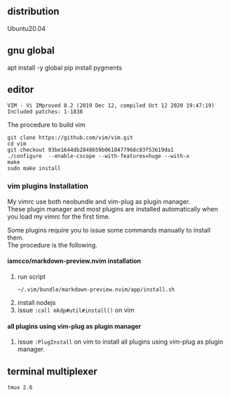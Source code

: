 ## distribution

Ubuntu20.04

## gnu global

apt install -y global
pip install pygments


## editor

```
VIM - Vi IMproved 8.2 (2019 Dec 12, compiled Oct 12 2020 19:47:19)
Included patches: 1-1838
```

The procedure to build vim
```
git clone https://github.com/vim/vim.git
cd vim
git checkout 93be1644db2848659b0610477968c83f53619da1
./configure  --enable-cscope --with-features=huge --with-x
make
sudo make install
```

### vim plugins Installation

My vimrc use both neobundle and vim-plug as plugin manager.  
These plugin manager and most plugins are installed automatically when you load my vimrc for the first time.  

Some plugins require you to issue some commands manually to install them.  
The procedure is the following.

#### iamcco/markdown-preview.nvim installation

1. run script
    ```
    ~/.vim/bundle/markdown-preview.nvim/app/install.sh
    ```
1. install nodejs
1. issue ``:call mkdp#util#install()`` on vim

#### all plugins using vim-plug as plugin manager

1. issue ``:PlugInstall`` on vim to install all plugins using vim-plug as plugin manager.

## terminal multiplexer

```
tmux 2.6
```
